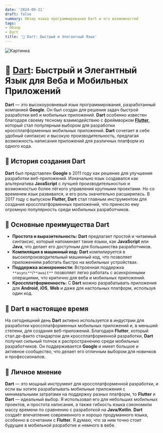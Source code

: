 ```yaml
---
date: '2024-09-21'
draft: false
summary: Обзор языка программирования Dart и его возможностей
tags:
- Обзор
- Dart
title: '🎩 Dart: Быстрый и Элегантный Язык'
---
```


![Картинка](http://localhost:1313/images/posts/image_37.jpg)

# 🎩 [**Dart**](https://dart.dev/): Быстрый и Элегантный Язык для Веба и Мобильных Приложений

**Dart** — это высокоуровневый язык программирования, разработанный компанией **Google**. Он был создан для решения задач быстрой разработки веб и мобильных приложений. **Dart** особенно известен благодаря своему тесному взаимодействию с фреймворком [**Flutter**](https://flutter.dev/), который стал популярным выбором для разработки кроссплатформенных мобильных приложений. **Dart** сочетает в себе удобный синтаксис и высокую производительность, предлагая возможность написания приложений для различных платформ из одного кода.

## 🤔 История создания Dart
**Dart** был представлен **Google** в 2011 году как решение для улучшения разработки веб-приложений. Изначально язык создавался как альтернатива **JavaScript** с лучшей производительностью и возможностью более лёгкого управления крупными проектами. Но со временем язык развивался, и его роль значительно расширилась. В 2017 году с выпуском **Flutter, Dart** стал главным инструментом для создания кроссплатформенных приложений, что принесло ему огромную популярность среди мобильных разработчиков.

## 👮 Основные преимущества Dart
- **__Простота и выразительность:__** **Dart** предлагает простой и читаемый синтаксис, который напоминает такие языки, как **JavaScript** или **Java**, что делает его доступным для большинства разработчиков.
- **__Компиляция в машинный код:__** **Dart** компилируется в высокопроизводительный машинный код, что позволяет приложениям работать быстро на мобильных устройствах.
- **__Поддержка асинхронности:__** Встроенная поддержка `**async**`/`**await**` позволяет легко работать с асинхронными операциями, что критично для веба и мобильных приложений.
- **__Кроссплатформенность:__** С **Dart** можно разрабатывать приложения для **Android**, **iOS**, **Web** и даже для настольных платформ, используя один код.

## 🍷 **Dart в настоящее время**
На сегодняшний день **Dart** активно используется в индустрии для разработки кроссплатформенных мобильных приложений и, в меньшей степени, для создания веб-приложений. Благодаря **Flutter**, который стал де-факто стандартом для кроссплатформенной разработки, **Dart** получил сильный толчок к распространению среди мобильных разработчиков. Он поддерживается **Google** и имеет большое и активное сообщество, что делает его отличным выбором для новичков и профессионалов.

## 🕺 Личное мнение
**Dart** — это мощный инструмент для кроссплатформенной разработки, и если вы хотите разрабатывать мобильные приложения с минимальными затратами на поддержку разных платформ, то **Flutter** и **Dart** — идеальный выбор. Я использовал его для небольших мобильных проектов, и простота написания, а также гибкость языка сэкономили массу времени по сравнению с разработкой на **Java/Kotlin**. **Dart** создаёт впечатление современного и хорошо продуманного языка, особенно в сочетании с **Flutter**. Я думаю, что за ним точно стоит будущее в мобильной разработке и немного в вебе.
